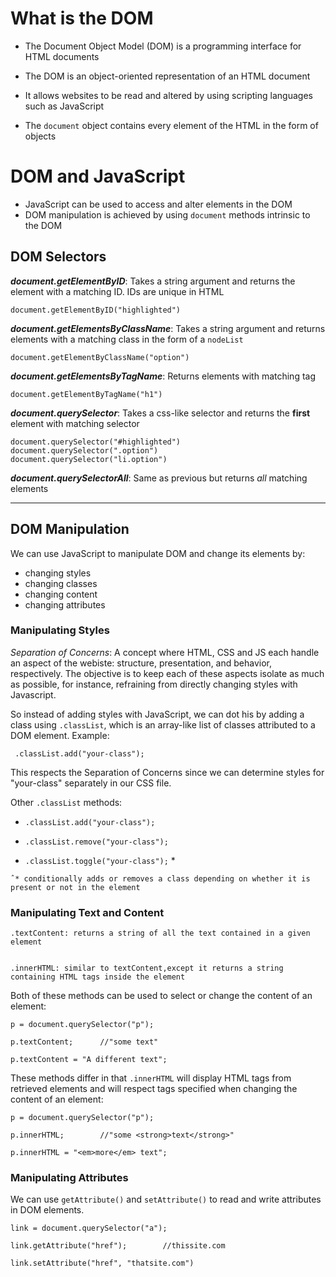 # What is the DOM
- The Document Object Model (DOM) is a programming interface for HTML documents
- The DOM is an object-oriented representation of an HTML document
- It allows websites to be read and altered by using scripting languages such as JavaScript

- The `document` object contains every element of the HTML in the form of objects


# DOM and JavaScript

- JavaScript can be used to access and alter elements in the DOM
- DOM manipulation is achieved by using `document` methods intrinsic to the DOM


## DOM Selectors

 **_document.getElementByID_**: Takes a string argument and returns the element with a matching ID. IDs are unique in HTML

    document.getElementByID("highlighted")

**_document.getElementsByClassName_**: Takes a string argument and returns elements with a matching class in the form of a `nodeList`

    document.getElementByClassName("option")


 **_document.getElementsByTagName_**: Returns elements with matching tag

    document.getElementByTagName("h1")

 **_document.querySelector_**: Takes a css-like selector and returns the **first** element with matching selector

    document.querySelector("#highlighted")
    document.querySelector(".option")
    document.querySelector("li.option")

 **_document.querySelectorAll_**:
    Same as previous but returns *all* matching elements


------------------


## DOM Manipulation

We can use JavaScript to manipulate DOM and change its elements by:

 - changing styles
 - changing classes
 - changing content
 - changing attributes

### Manipulating Styles

_*Separation of Concerns*_: A concept where HTML, CSS and JS each handle an aspect of the webiste: structure, presentation, and behavior, respectively. The objective is to keep each of these aspects isolate as much as possible, for instance, refraining from directly changing styles with Javascript.
    
So instead of adding styles with JavaScript, we can dot his by adding a class using `.classList`, which is an array-like list of classes attributed to a DOM element. Example:
    
     .classList.add("your-class");

This respects the Separation of Concerns since we can determine styles for "your-class" separately in our CSS file. 

Other `.classList` methods:

   * `.classList.add("your-class");`

   * `.classList.remove("your-class");`

   * `.classList.toggle("your-class");` *

    ˆ* conditionally adds or removes a class depending on whether it is present or not in the element
    

### Manipulating Text and Content

    .textContent: returns a string of all the text contained in a given element
    

    .innerHTML: similar to textContent,except it returns a string containing HTML tags inside the element



Both of these methods can be used to select or change the content of an element:

    p = document.querySelector("p");

    p.textContent;      //"some text"

    p.textContent = "A different text";



These methods differ in that `.innerHTML` will display HTML tags from retrieved elements and will respect tags specified when changing the content of an element:

    p = document.querySelector("p");

    p.innerHTML;        //"some <strong>text</strong>"

    p.innerHTML = "<em>more</em> text";

### Manipulating Attributes



We can use `getAttribute()` and `setAttribute()` to read and write attributes in DOM elements.



    link = document.querySelector("a");

    link.getAttribute("href");        //thissite.com

    link.setAttribute("href", "thatsite.com")


